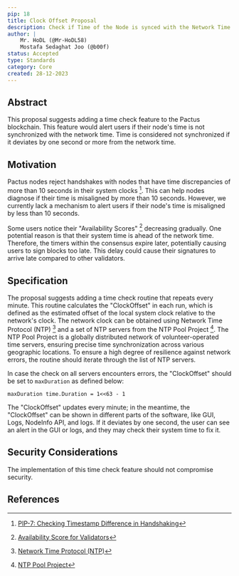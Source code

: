 ```yaml
---
pip: 18
title: Clock Offset Proposal
description: Check if Time of the Node is synced with the Network Time
author: |
    Mr. HoDL (@Mr-HoDL58)
    Mostafa Sedaghat Joo (@b00f)
status: Accepted
type: Standards
category: Core
created: 28-12-2023
---
```


## Abstract

This proposal suggests adding a time check feature to the Pactus blockchain.
This feature would alert users if their node's time is not synchronized with the network time.
Time is considered not synchronized if it deviates by one second or more from the network time.

## Motivation

Pactus nodes reject handshakes with nodes that have time discrepancies of more than 10 seconds in their system clocks [^1].
This can help nodes diagnose if their time is misaligned by more than 10 seconds.
However, we currently lack a mechanism to alert users if their node's time is misaligned by less than 10 seconds.

Some users notice their "Availability Scores" [^2] decreasing gradually.
One potential reason is that their system time is ahead of the network time.
Therefore, the timers within the consensus expire later, potentially causing users to sign blocks too late.
This delay could cause their signatures to arrive late compared to other validators.

## Specification

The proposal suggests adding a time check routine that repeats every minute.
This routine calculates the "ClockOffset" in each run,
which is defined as the estimated offset of the local system clock relative to the network's clock.
The network clock can be obtained using Network Time Protocol (NTP) [^3] and a set of NTP servers from the NTP Pool Project [^4].
The NTP Pool Project is a globally distributed network of volunteer-operated time servers, ensuring precise time synchronization across various geographic locations.
To ensure a high degree of resilience against network errors, the routine should iterate through the list of NTP servers.

In case the check on all servers encounters errors, the "ClockOffset" should be set to `maxDuration` as defined below:


```
maxDuration time.Duration = 1<<63 - 1
```

The "ClockOffset" updates every minute; in the meantime, the "ClockOffset" can be shown in different parts of the software, like GUI, Logs, NodeInfo API, and logs.
If it deviates by one second, the user can see an alert in the GUI or logs, and they may check their system time to fix it.

## Security Considerations

The implementation of this time check feature should not compromise security.

## References

[^1]: [PIP-7: Checking Timestamp Difference in Handshaking](https://pips.pactus.org/PIPs/pip-7)
[^2]: [Availability Score for Validators](https://pips.pactus.org/PIPs/pip-19)
[^3]: [Network Time Protocol (NTP)](https://en.wikipedia.org/wiki/Network_Time_Protocol)
[^4]: [NTP Pool Project](https://www.ntppool.org/)
